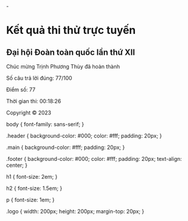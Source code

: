-<!DOCTYPE html>
<html lang="vi">
<head>
  <meta charset="UTF-8">
  <title>Kết quả thi thử trực tuyến</title>
  <link rel="stylesheet" href="style.css">
</head>
<body>
  <div class="header">
    <h1>Kết quả thi thử trực tuyến</h1>
  </div>
  <div class="main">
    <h2>Đại hội Đoàn toàn quốc lần thứ XII</h2>
    <p>Chúc mừng Trịnh Phương Thùy đã hoàn thành</p>
    <p>Số câu trả lời đúng: 77/100</p>
    <p>Điểm số: 77</p>
    <p>Thời gian thi: 00:18:26</p>
  </div>
  <div class="footer">
    <p>Copyright &copy; 2023</p>
  </div>
</body>
</html>
body {
  font-family: sans-serif;
}

.header {
  background-color: #000;
  color: #fff;
  padding: 20px;
}

.main {
  background-color: #fff;
  padding: 20px;
}

.footer {
  background-color: #000;
  color: #fff;
  padding: 20px;
  text-align: center;
}

h1 {
  font-size: 2em;
}

h2 {
  font-size: 1.5em;
}

p {
  font-size: 1em;
}

.logo {
  width: 200px;
  height: 200px;
  margin-top: 20px;
}

<!---
ducpham05/ducpham05 is a ✨ special ✨ repository because its `README.md` (this file) appears on your GitHub profile.
You can click the Preview link to take a look at your changes.
--->
